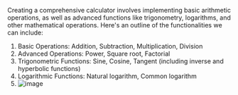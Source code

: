 Creating a comprehensive calculator involves implementing basic arithmetic operations, as well as advanced functions like trigonometry, logarithms, and other mathematical operations.
Here's an outline of the functionalities we can include:

1. Basic Operations: Addition, Subtraction, Multiplication, Division
2. Advanced Operations: Power, Square root, Factorial
3. Trigonometric Functions: Sine, Cosine, Tangent (including inverse and hyperbolic functions)
4. Logarithmic Functions: Natural logarithm, Common logarithm
5. ![image](https://github.com/Meghasyam283/Calculator/assets/82363294/52568349-5f34-4803-95b2-c94547787a49)

